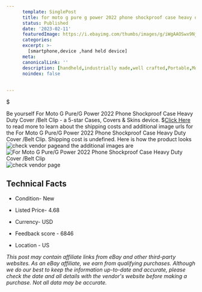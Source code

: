 ```yaml
---
      template: SinglePost
      title: for moto g pure g power 2022 phone shockproof case heavy duty cover belt clip
      status: Published
      date: '2023-02-11'
      featuredImage: https://i.ebayimg.com/thumbs/images/g/iWgAAOSwx9NjxnMj/s-l225.jpg
      categories: 
      excerpt: >-
        [smartphone,device ,hand held device]
      meta:
      canonicalLink: ''
      description: [handheld,industrially made,well crafted,Portable,Mobile,Compact,Convenient,Lightweight,Maneuverable,Man-portable,Miniature,Carriable,Hand-held,Light,Holdable,Transportable,Mobile device,Pocket-sized,On-the-go,Wireless,Cordless,Compact size,Convenient size, smartphone,device ,hand held device]
      noindex: false
      
        
---
```

$

Be yourself For Moto G Pure/G Power 2022 Phone Shockproof Case Heavy Duty Cover /Belt Clip - a 5-star Cases, Covers & Skins device.
$[Click Here](https://www.ebay.com/itm/404120761983?hash=item5e1779767f%3Ag%3AiWgAAOSwx9NjxnMj&mkevt=1&mkcid=1&mkrid=711-53200-19255-0&campid=%253CePNCampaignId%253E&customid=%253CreferenceId%253E&toolid=10049) to read more to learn about the shipping costs and additional image urls for the For Moto G Pure/G Power 2022 Phone Shockproof Case Heavy Duty Cover /Belt Clip. Shipping cost is undefined. Here is how the product looks ![check vendor page](https://i.ebayimg.com/thumbs/images/g/iWgAAOSwx9NjxnMj/s-l225.jpg)and the additional images are![For Moto G Pure/G Power 2022 Phone Shockproof Case Heavy Duty Cover /Belt Clip](https://i.ebayimg.com/images/g/iWgAAOSwx9NjxnMj/s-l1200.jpg)![check vendor page](https://origin-galleryplus.ebayimg.com/ws/web/404120761983_2_0_1/225x225.jpg,https://origin-galleryplus.ebayimg.com/ws/web/404120761983_3_0_1/225x225.jpg,https://origin-galleryplus.ebayimg.com/ws/web/404120761983_4_0_1/225x225.jpg,https://origin-galleryplus.ebayimg.com/ws/web/404120761983_5_0_1/225x225.jpg,https://origin-galleryplus.ebayimg.com/ws/web/404120761983_6_0_1/225x225.jpg,https://origin-galleryplus.ebayimg.com/ws/web/404120761983_7_0_1/225x225.jpg,https://origin-galleryplus.ebayimg.com/ws/web/404120761983_8_0_1/225x225.jpg,https://origin-galleryplus.ebayimg.com/ws/web/404120761983_9_0_1/225x225.jpg,https://origin-galleryplus.ebayimg.com/ws/web/404120761983_10_0_1/225x225.jpg,https://origin-galleryplus.ebayimg.com/ws/web/404120761983_11_0_1/225x225.jpg,https://origin-galleryplus.ebayimg.com/ws/web/404120761983_12_0_1/225x225.jpg,https://origin-galleryplus.ebayimg.com/ws/web/404120761983_13_0_1/225x225.jpg,https://origin-galleryplus.ebayimg.com/ws/web/404120761983_14_0_1/225x225.jpg,https://origin-galleryplus.ebayimg.com/ws/web/404120761983_15_0_1/225x225.jpg,https://origin-galleryplus.ebayimg.com/ws/web/404120761983_16_0_1/225x225.jpg)



 ## Technical Facts 



     
      

 - Condition- New 


      

 - Listed Price- 4.68 


      

 - Currency- USD 


      

 - Feedback score - 6846 


      

 - Location - US 


      
      

 *_This post may contain affiliate links from eBay and other third-party websites. As an eBay affiliate, we earn from qualifying purchases. Although we do our best to keep the information up-to-date and accurate, please check the date and all details with the vendor's website before making a purchase. Not all data may be accurate._*






